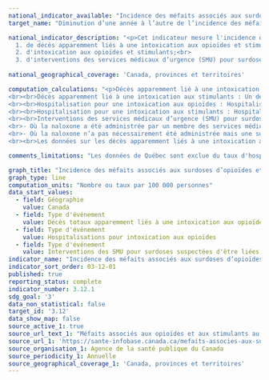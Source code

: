 ```yaml
---
national_indicator_available: "Incidence des méfaits associés aux surdoses d’opioïdes et de stimulants"
target_name: "Diminution d’une année à l’autre de l’incidence des méfaits associés aux surdoses d’opioïdes et de stimulants"

national_indicator_description: "<p>Cet indicateur mesure l'incidence des méfaits associés aux surdoses d’opioïdes et de stimulants. Plus spécifiquement, il mesure le nombre et le taux d'incidence : <br><br>
  1. de décès apparemment liés à une intoxication aux opioïdes et stimulants;<br>
  2. d'intoxication aux opioïdes et stimulants;<br>
  3. d'interventions des services médicaux d’urgence (SMU) pour surdoses suspectées d’être liées aux opioïdes</p>"
  
national_geographical_coverage: 'Canada, provinces et territoires'

computation_calculations: "<p>Décès apparemment lié à une intoxication aux opioïdes : Un décès causé par intoxication (empoisonnement) ou la toxicité d'une substance consommée, lorsqu'une ou plusieurs des substances en cause(s) sont des opioïdes, peu importe la façon dont elles ont été obtenues (p. ex. illégalement ou sur ordonnance). D’autres substances peuvent également être impliquées.
<br><br>Décès apparemment lié à une intoxication aux stimulants : Un décès causé par intoxication (empoisonnement) ou la toxicité d’une substance consommée, lorsqu’une ou plusieurs des substances en cause(s) sont des stimulants, peu importe la façon dont elles ont été obtenues (p.ex. illégalement ou sur ordonnance). D’autres substances peuvent également être impliquées.
<br><br>Hospitalisation pour une intoxication aux opioïdes : Hospitalisation dans un hôpital de soins de courte durée pour un diagnostic significatif d’intoxication aux opioïdes.
<br><br>Hospitalisation pour une intoxication aux stimulants : Hospitalisation dans un hôpital de soins de courte durée pour un diagnostic significatif d’intoxication aux stimulants.
<br><br>Interventions des services médicaux d’urgence (SMU) pour surdoses suspectées d’être liées aux opioïdes : Il n’existe actuellement aucune définition de cas nationale pour les surdoses suspectées d’être liées aux opioïdes pour lesquelles les services médicaux d’urgence sont intervenus. Ainsi, chaque région rapporte des données basées sur leur propre définition de cas provinciale ou territoriale. Étant donné les différences dans les définitions de cas, les comparaisons temporelles et entre provinces et/ou territoires devraient être interprétées avec précaution. Les données fournies par les provinces et les territoires peuvent comprendre les interventions des SMU pour des surdoses suspectées d’être liées aux opioïdes :
<br>- Où la naloxone a été administrée par un membre des services médicaux d’urgence ou une autre personne sur les lieux de l’incident
<br>- Où la naloxone n’a pas nécessairement été administrée mais une surdose liée aux opioïdes étaient suspectée.
<br><br>Les données sur les décès apparemment liés à une intoxication aux opioïdes et des stimulants ne sont pas mutuellement exclusives. Une grande proportion des décès impliquant un stimulant impliquait également un opioïde. Le total sera une surestimation du fardeau réel des opioïdes et des stimulants.</p>"

comments_limitations: "Les données de Québec sont exclue du taux d'hospitalisation."

graph_title: "Incidence des méfaits associés aux surdoses d’opioïdes et de stimulants"
graph_type: line
computation_units: "Nombre ou taux par 100 000 personnes"
data_start_values:
  - field: Géographie
    value: Canada
  - field: Type d'événement
    value: Décès totaux apparemment liés à une intoxication aux opioïdes
  - field: Type d'événement
    value: Hospitalisations pour intoxication aux opioïdes
  - field: Type d'événement
    value: Interventions des SMU pour surdoses suspectées d'être liées aux opioïdes
indicator_name: "Incidence des méfaits associés aux surdoses d’opioïdes et de stimulants"
indicator_sort_order: 03-12-01
published: true
reporting_status: complete
indicator_number: 3.12.1
sdg_goal: '3'
data_non_statistical: false
target_id: '3.12'
data_show_map: false
source_active_1: true
source_url_text_1: "Méfaits associés aux opioïdes et aux stimulants au Canada"
source_url_1: 'https://sante-infobase.canada.ca/mefaits-associes-aux-substances/opioides-stimulants'
source_organisation_1: Agence de la santé publique du Canada
source_periodicity_1: Annuelle
source_geographical_coverage_1: 'Canada, provinces et territoires'
---
```

